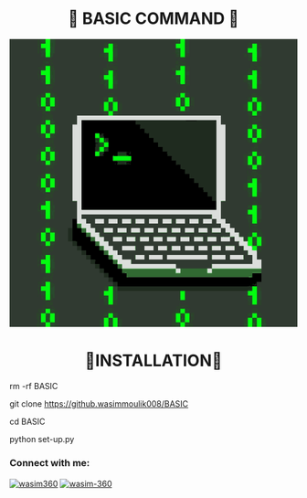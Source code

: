 <h1 align="center">💠 BASIC COMMAND 💠</h1>

<p align="left"> <img src="https://github.com/wasimmoulik008/BASIC/blob/main/icegif-502.gif" /> </p>

<h1 align="center">💠INSTALLATION💠</h1>
rm -rf BASIC

git clone https://github.wasimmoulik008/BASIC

cd BASIC

python set-up.py

<h3 align="left">Connect with me:</h3>
<p align="left">
<a href="https://www.facebook.com/profile.php?id=100086012142332&mibextid=ZbWKwL" target="blank"><img align="center" src="https://raw.githubusercontent.com/rahuldkjain/github-profile-readme-generator/master/src/images/icons/Social/facebook.svg" alt="wasim360" height="30" width="40" /></a>
<a href="https://www.youtube.com/c/@wasim-360" target="blank"><img align="center" src="https://raw.githubusercontent.com/rahuldkjain/github-profile-readme-generator/master/src/images/icons/Social/youtube.svg" alt="wasim-360" height="30" width="40" /></a>
</p>
